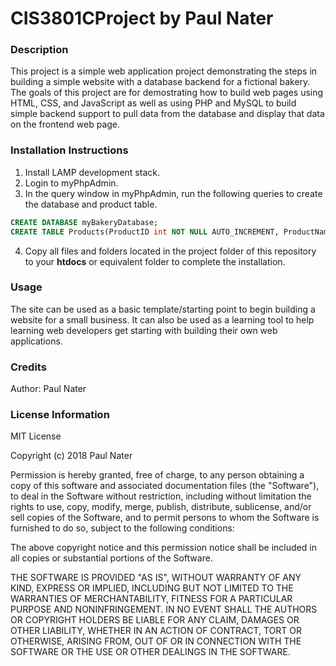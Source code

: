 # CIS3801CProject by Paul Nater

### Description
This project is a simple web application project demonstrating the steps in building a simple website with a database backend for a fictional bakery.  The goals of this project are for demostrating how to build web pages using HTML, CSS, and JavaScript as well as using PHP and MySQL to build simple backend support to pull data from the database and display that data on the frontend web page.
### Installation Instructions
1. Install LAMP development stack.
2. Login to myPhpAdmin.
3. In the query window in myPhpAdmin, run the following queries to create the database and product table.
```SQL
CREATE DATABASE myBakeryDatabase;
CREATE TABLE Products(ProductID int NOT NULL AUTO_INCREMENT, ProductName varchar(255), Price double, Description varchar(255), Thumbnail varchar(255), PRIMARY KEY (ProductID));
```
4. Copy all files and folders located in the project folder of this repository to your **htdocs** or equivalent folder to complete the installation.
### Usage
The site can be used as a basic template/starting point to begin building a website for a small business.  It can also be used as a learning tool to help learning web developers get starting with building their own web applications.
### Credits
Author: Paul Nater

### License Information

MIT License

Copyright (c) 2018 Paul Nater

Permission is hereby granted, free of charge, to any person obtaining a copy
of this software and associated documentation files (the "Software"), to deal
in the Software without restriction, including without limitation the rights
to use, copy, modify, merge, publish, distribute, sublicense, and/or sell
copies of the Software, and to permit persons to whom the Software is
furnished to do so, subject to the following conditions:

The above copyright notice and this permission notice shall be included in all
copies or substantial portions of the Software.

THE SOFTWARE IS PROVIDED "AS IS", WITHOUT WARRANTY OF ANY KIND, EXPRESS OR
IMPLIED, INCLUDING BUT NOT LIMITED TO THE WARRANTIES OF MERCHANTABILITY,
FITNESS FOR A PARTICULAR PURPOSE AND NONINFRINGEMENT. IN NO EVENT SHALL THE
AUTHORS OR COPYRIGHT HOLDERS BE LIABLE FOR ANY CLAIM, DAMAGES OR OTHER
LIABILITY, WHETHER IN AN ACTION OF CONTRACT, TORT OR OTHERWISE, ARISING FROM,
OUT OF OR IN CONNECTION WITH THE SOFTWARE OR THE USE OR OTHER DEALINGS IN THE
SOFTWARE.
